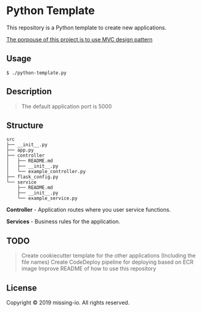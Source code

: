 # Python Template

This repository is a Python template to create new applications.

[The porpouse of this project is to use MVC design pattern](https://www.geeksforgeeks.org/mvc-design-pattern/)

## Usage

```
$ ./python-template.py
```

## Description
> The default application port is 5000

## Structure

```
src
├── __init__.py
├── app.py
├── controller
│   ├── README.md
│   ├── __init__.py
│   └── example_controller.py
├── flask_config.py
└── service
    ├── README.md
    ├── __init__.py
    └── example_service.py
```

**Controller** - Application routes where you user service functions.

**Services** - Business rules for the application.

## TODO

> Create cookiecutter template for the other applications (Including the file names)
> Create CodeDeploy pipeline for deploying based on ECR image
> Improve README of how to use this repository

## License

Copyright © 2019 missing-io. All rights reserved.
